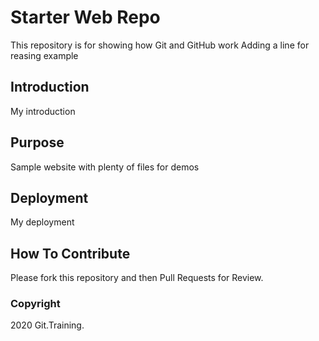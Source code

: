 # Starter Web Repo

This repository is for showing how Git and GitHub work
Adding a line for reasing example
## Introduction
My introduction

## Purpose

Sample website with plenty of files for demos

## Deployment
My deployment

## How To Contribute

Please fork this repository and then Pull Requests for Review.

### Copyright

2020 Git.Training.
